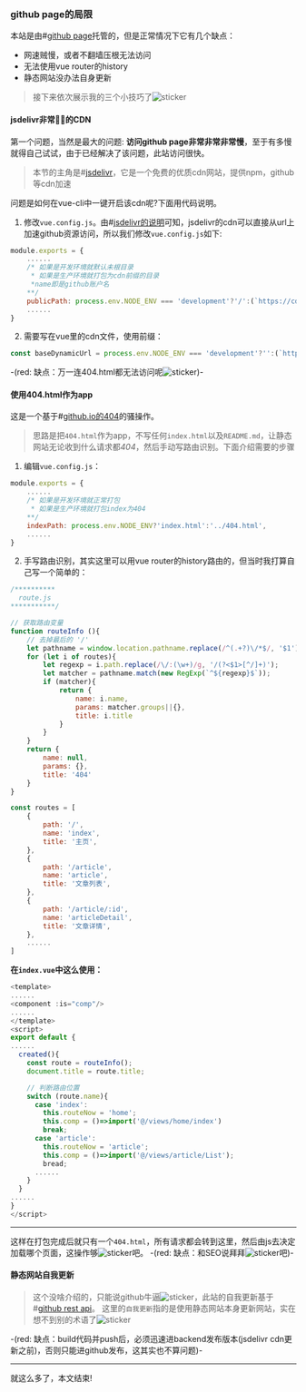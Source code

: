 ### github page的局限
本站是由#[github page](https://github.io)托管的，但是正常情况下它有几个缺点：

* 网速贼慢，或者不翻墙压根无法访问
* 无法使用vue router的history
* 静态网站没办法自身更新

> 接下来依次展示我的三个小技巧了![sticker](yellow-face/59)

#### jsdelivr非常🐂🍺的CDN
第一个问题，当然是最大的问题: **访问github page非常非常非常慢**，至于有多慢就得自己试试，由于已经解决了该问题，此站访问很快。

> 本节的主角是#[jsdelivr](https://www.jsdelivr.com/)，它是一个免费的优质cdn网站，提供npm，github等cdn加速

问题是如何在vue-cli中一键开启该cdn呢?下面用代码说明。

1. 修改`vue.config.js`。由#[jsdelivr的说明](https://www.jsdelivr.com/?docs=gh)可知，jsdelivr的cdn可以直接从url上加速github资源访问，所以我们修改`vue.config.js`如下:
```javascript
module.exports = {
    ......
    /* 如果是开发环境就默认未根目录
     * 如果是生产环境就打包为cdn前缀的目录
     *name即是github账户名
    **/
    publicPath: process.env.NODE_ENV === 'development'?'/':(`https://cdn.jsdelivr.net/gh/${name}/${name}.github.io@latest/dist`),
    ......
}
```
2. 需要写在vue里的cdn文件，使用前缀：
```javascript
const baseDynamicUrl = process.env.NODE_ENV === 'development'?'':(`https://cdn.jsdelivr.net/gh/${name}/${name}.github.io@latest/${your directory}`)
```
-(red: 缺点：万一连404.html都无法访问呢![sticker](aru/45))-

#### 使用404.html作为app
这是一个基于#[github.io的404](https://docs.github.com/en/free-pro-team@latest/github/working-with-github-pages/creating-a-custom-404-page-for-your-github-pages-site)的骚操作。

> 思路是把`404.html`作为app，不写任何`index.html`以及`README.md`，让静态网站无论收到什么请求都*404*，然后手动写路由识别。下面介绍需要的步骤

1. 编辑`vue.config.js`：
```js
module.exports = {
    ......
    /* 如果是开发环境就正常打包
     * 如果是生产环境就打包index为404
    **/
    indexPath: process.env.NODE_ENV?'index.html':'../404.html',
    ......
}
```

2. 手写路由识别，其实这里可以用vue router的history路由的，但当时我打算自己写一个简单的：
```js
/**********
  route.js
***********/

// 获取路由变量
function routeInfo (){
    // 去掉最后的 '/'
    let pathname = window.location.pathname.replace(/^(.+?)\/*$/, '$1');
    for (let i of routes){
        let regexp = i.path.replace(/\/:(\w+)/g, '/(?<$1>[^/]+)');
        let matcher = pathname.match(new RegExp(`^${regexp}$`));
        if (matcher){
            return {
                name: i.name,
                params: matcher.groups||{},
                title: i.title
            }
        }
    }
    return {
        name: null,
        params: {},
        title: '404'
    }
}

const routes = [
    {
        path: '/',
        name: 'index',
        title: '主页',
    },
    {
        path: '/article',
        name: 'article',
        title: '文章列表',
    },
    {
        path: '/article/:id',
        name: 'articleDetail',
        title: '文章详情',
    },
    ......
]

```
**在`index.vue`中这么使用：**
```js
<template>
......
<component :is="comp"/>
......
</template>
<script>
export default {
......
  created(){
    const route = routeInfo();
    document.title = route.title;

    // 判断路由位置
    switch (route.name){
      case 'index':
        this.routeNow = 'home';
        this.comp = ()=>import('@/views/home/index')
        break;
      case 'article':
        this.routeNow = 'article';
        this.comp = ()=>import('@/views/article/List');
        bread;
      ......
    }
  }
......
}
</script>
```
---
这样在打包完成后就只有一个`404.html`，所有请求都会转到这里，然后由js去决定加载哪个页面，这操作够![sticker](aru/79)吧。
-(red: 缺点：和SEO说拜拜![sticker](yellow-face/48)吧)-
#### 静态网站自我更新

> 这个没啥介绍的，只能说github牛逼![sticker](yellow-face/52)，此站的自我更新基于#[github rest api](https://developer.github.com/)。
> 这里的`自我更新`指的是使用静态网站本身更新网站，实在想不到别的术语了![sticker](aru/62)

-(red: 缺点：build代码并push后，必须迅速进backend发布版本(jsdelivr cdn更新之前)，否则只能进github发布，这其实也不算问题)-

---

就这么多了，本文结束!